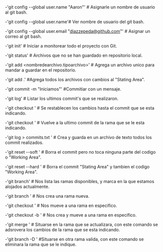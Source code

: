 -'git config --global user.name "Aaron"' # Asignarle un nombre de usuario al git bash.

-'git config --global user.name'# Ver nombre de usuario del git bash. 

-'git config --global user.email "diazzepeda@github.com"' # Asignar un correo al git bash. 

-'git init' # Iniciar a monitorear todo el proyecto con Git. 

-'git status' # Archivos que no se han guardado en repositorio local. 

-'git add <nombredearchivo.tipoarchivo>' # Agrega un archivo unico para mandar a guardar en el repositorio. 

-'git add .' #Agrega todos los archivos con cambios al "Stating Area". 

-'git commit -m "Iniciamos"' #Commitiar con un mensaje.

-'git log' # Listar los ultimos commit's que se realizaron. 

-'git checkout <hashdelcommit>' # Se restablecen los cambios hasta el commit que se esta indicando. 
  
-'git checkout <nombrerama>' # Vuelve a la ultimo commit de la rama que se le esta indicando. 
  
-'git log > commits.txt ' # Crea y guarda en un archivo de texto todos los commit realizados. 
  
-'git reset --soft <hashdelcommit>' # Borra el commit pero no toca ninguna parte del codigo o "Working Area".
  
-'git reset --hard <hashdelcommit>' # Borra el commit "Stating Area" y tambien el codigo "Working Area". 
  
-'git branch' # Nos lista las ramas disponibles, y marca en la que estamos alojados actualmente. 
  
-'git branch <nombrerama>' # Nos crea una rama nueva. 
  
-'git checkout <nombrerama>' # Nos mueve a una rama en especifico. 
  
-'git checkout -b <nombrerama>' # Nos crea y mueve a una rama en especifico. 
  
-'git merge <nombrerama>' # Situarse en la rama que se actualizara, con este comando se adsrovera los cambios de la rama que se esta indicando. 
  
-'git branch -D <nombrerama>' #Situarse en otra rama valida, con este comando se eliminara la rama que se le indique. 

